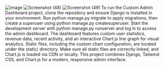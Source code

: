 ![image](https://github.com/user-attachments/assets/1af9c43e-2fa4-4c32-b1d8-f862a94a7560)
![Screenshot (48)](https://github.com/user-attachments/assets/ef0855b1-e058-43ea-a33d-92f751e09ef8)
![Screenshot (49)](https://github.com/user-attachments/assets/685f7312-b37f-4501-a6d4-aa62cc4955ff)
To run the Custom Admin Dashboard project, clone the repository and ensure Django is installed in your environment. Run python manage.py migrate to apply migrations, then create a superuser using python manage.py createsuperuser. Start the development server with python manage.py runserver and log in to access the admin dashboard. The dashboard features custom user statistics, revenue data, recent activity, and an interactive Chart.js line graph for visual analytics. Static files, including the custom chart configuration, are located under the static/ directory. Make sure all static files are correctly linked, and Chart.js is loaded via CDN or locally. This project combines Django, Tailwind CSS, and Chart.js for a modern, responsive admin interface.

